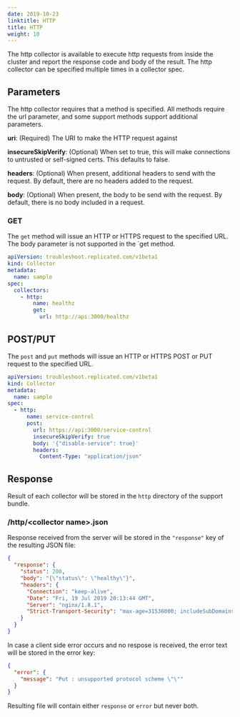 ```yaml
---
date: 2019-10-23
linktitle: HTTP
title: HTTP
weight: 10
---
```


The http collector is available to execute http requests from inside the cluster and report the response code and body of the result. The http collector can be specified multiple times in a collector spec.

## Parameters

The http collector requires that a method is specified. All methods require the url parameter, and some support methods support additional parameters.

**uri**: (Required) The URI to make the HTTP request against

**insecureSkipVerify**: (Optional) When set to true, this will make connections to untrusted or self-signed certs. This defaults to false.

**headers**: (Optional) When present, additional headers to send with the request. By default, there are no headers added to the request.

**body**: (Optional) When present, the body to be send with the request. By default, there is no body included in a request.

### GET

The `get` method will issue an HTTP or HTTPS request to the specified URL. The body parameter is not supported in the `get method.

```yaml
apiVersion: troubleshoot.replicated.com/v1beta1
kind: Collector
metadata:
  name: sample
spec:
  collectors:
    - http:
        name: healthz
        get:
          url: http://api:3000/healthz
```


## POST/PUT

The `post` and `put` methods will issue an HTTP or HTTPS POST or PUT request to the specified URL.

```yaml
apiVersion: troubleshoot.replicated.com/v1beta1
kind: Collector
metadata:
  name: sample
spec:
  - http:
      name: service-control
      post:
        url: https://api:3000/service-control
        insecureSkipVerify: true
        body: '{"disable-service": true}'
        headers:
          Content-Type: "application/json"
```

## Response

Result of each collector will be stored in the `http` directory of the support bundle.

### /http/\<collector name\>.json

Response received from the server will be stored in the `"response"` key of the resulting JSON file:

```json
{
  "response": {
    "status": 200,
    "body": "{\"status\": \"healthy\"}",
    "headers": {
      "Connection": "keep-alive",
      "Date": "Fri, 19 Jul 2019 20:13:44 GMT",
      "Server": "nginx/1.8.1",
      "Strict-Transport-Security": "max-age=31536000; includeSubDomains"
    }
  }
}
```

In case a client side error occurs and no respose is received, the error text will be stored in the error key:

```json
{
  "error": {
    "message": "Put : unsupported protocol scheme \"\""
  }
}
```

Resulting file will contain either `response` or `error` but never both.
